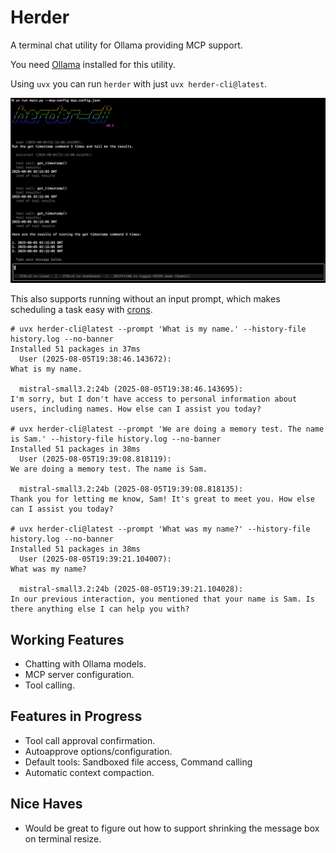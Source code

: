 # Herder
A terminal chat utility for Ollama providing MCP support.

You need [Ollama](https://ollama.com/) installed for this utility.

Using `uvx` you can run `herder` with just `uvx herder-cli@latest`.

![Screenshot](screenshot.png)

This also supports running without an input prompt, which makes scheduling a task easy with [crons](https://en.wikipedia.org/wiki/Cron).
```console
# uvx herder-cli@latest --prompt 'What is my name.' --history-file history.log --no-banner
Installed 51 packages in 37ms
  User (2025-08-05T19:38:46.143672):
What is my name.

  mistral-small3.2:24b (2025-08-05T19:38:46.143695):
I'm sorry, but I don't have access to personal information about users, including names. How else can I assist you today?

# uvx herder-cli@latest --prompt 'We are doing a memory test. The name is Sam.' --history-file history.log --no-banner
Installed 51 packages in 38ms
  User (2025-08-05T19:39:08.818119):
We are doing a memory test. The name is Sam.

  mistral-small3.2:24b (2025-08-05T19:39:08.818135):
Thank you for letting me know, Sam! It's great to meet you. How else can I assist you today?

# uvx herder-cli@latest --prompt 'What was my name?' --history-file history.log --no-banner
Installed 51 packages in 38ms
  User (2025-08-05T19:39:21.104007):
What was my name?

  mistral-small3.2:24b (2025-08-05T19:39:21.104028):
In our previous interaction, you mentioned that your name is Sam. Is there anything else I can help you with?
```

## Working Features
- Chatting with Ollama models.
- MCP server configuration.
- Tool calling.

## Features in Progress
- Tool call approval confirmation.
- Autoapprove options/configuration.
- Default tools: Sandboxed file access, Command calling
- Automatic context compaction.

## Nice Haves
- Would be great to figure out how to support shrinking the message box on terminal resize.
